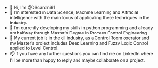 - 👋 Hi, I’m @DScardini91
- 👀 I’m interested in Data Science, Machine Learning and Artificial intelligence with the main focus of applicating these techniques in the industry.
- 🌱 I’m currently developing my skills in python programming and already am halfway through Master's Degree in Process Control Engineering.
- 💞️ My current job is in the oil industry, as a Control Room operator and my Master's project includes Deep Learning and Fuzzy Logic Control applied to Level Control.
- 📫 If you have any further questions you can find me on LinkedIn where I'll be more than happy to reply and maybe collaborate on a project.

<!---
DScardini91/DScardini91 is a ✨ special ✨ repository because its `README.md` (this file) appears on your GitHub profile.
You can click the Preview link to take a look at your changes.
--->
